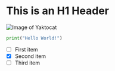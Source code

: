 # This is an H1 Header

![Image of Yaktocat](https://octodex.github.com/images/yaktocat.png)

``` python
print("Hello World!")
```

- [ ] First item
- [x] Second item
- [ ] Third item
